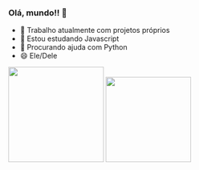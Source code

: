 ### Olá, mundo!! 👋

- 🔭 Trabalho atualmente com projetos próprios
- 🌱 Estou estudando Javascript
- 🤔 Procurando ajuda com Python
- 😄 Ele/Dele

<div>
   <img height="190cm" src="https://github-readme-stats.vercel.app/api?username=Rafazg&show_icons=true&theme=radical"/>
   <img height="170cm" src="https://github-readme-stats.vercel.app/api/top-langs/?username=Rafazg&layout=compact"/>
  
  

</div>
